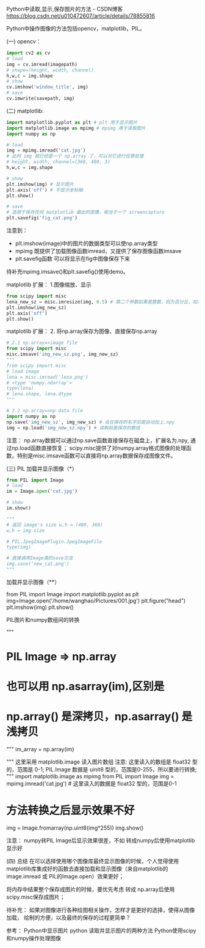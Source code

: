 Python中读取,显示,保存图片的方法 - CSDN博客 https://blog.csdn.net/u010472607/article/details/78855816

Python中操作图像的方法包括opencv，matplotlib，PIL。

(一) opencv：
```py
import cv2 as cv
# load 
img = cv.imread(imagepath)
# shape=(height, width, channel)
h,w,c = img.shape
# show
cv.imshow('window_title', img)
# save
cv.imwrite(savepath, img)
```
(二) matplotlib:
```py
import matplotlib.pyplot as plt # plt 用于显示图片
import matplotlib.image as mpimg # mpimg 用于读取图片
import numpy as np

# load
img = mpimg.imread('cat.jpg') 
# 此时 img 就已经是一个 np.array 了，可以对它进行任意处理
# height, width, channel=(360, 480, 3)
h,w,c = img.shape 

# show
plt.imshow(img) # 显示图片
plt.axis('off') # 不显示坐标轴
plt.show()

# save
# 适用于保存任何 matplotlib 画出的图像，相当于一个 screencapture
plt.savefig('fig_cat.png')
```
注意到： 
* plt.imshow(image)中的图片的数据类型可以使np.array类型 
* mpimg 既提供了加载图像函数imread，又提供了保存图像函数imsave 
* plt.savefig函数 可以将显示在fig中图像保存下来

待补充mpimg.imsave()和plt.savefig()使用demo。

matplotlib 扩展：
1.图像缩放、显示
```py
from scipy import misc
lena_new_sz = misc.imresize(img, 0.5) # 第二个参数如果是整数，则为百分比，如果是tuple，则为输出图像的尺寸
plt.imshow(img_new_sz)
plt.axis('off')
plt.show()
```
matplotlib 扩展：
2. 将np.array保存为图像、直接保存np.array
```py
# 2.1 np.array=>image file
from scipy import misc
misc.imsave('img_new_sz.png', img_new_sz)
"""
from scipy import misc
# load image
lena = misc.imread('lena.png')
# <type 'numpy.ndarray'>
type(lena) 
# lena.shape, lena.dtype
"""

# 2.2 np.array=>np data file
import numpy as np
np.save('img_new_sz', img_new_sz) # 会在保存的名字后面自动加上.npy
img = np.load('img_new_sz.npy') # 读取前面保存的数组
```
注意： np.array数据可以通过np.save函数直接保存在磁盘上，扩展名为.npy, 通过np.load函数直接恢复； scipy.misc提供了对numpy.array格式图像的处理函数，特别是misc.imsave函数可以直接将np.array数据保存成图像文件。

(三) PIL
加载并显示图像（*）
```py
from PIL import Image
# load
im = Image.open('cat.jpg')

# show
im.show()

"""
# 返回 image's size w,h = (480, 360)
w,h = img.size

# PIL.JpegImagePlugin.JpegImageFile
type(img)

# 直接调用Image类的save方法
img.save('new_cat.png')
"""
```
加载并显示图像（**）

from PIL import Image
import matplotlib.pyplot as plt
img=Image.open('/home/wanghao/Pictures/001.jpg')
plt.figure("head")
plt.imshow(img)
plt.show()

PIL图片和numpy数组间的转换

"""
# PIL Image => np.array
# 也可以用 np.asarray(im),区别是 
# np.array() 是深拷贝，np.asarray() 是浅拷贝
"""
im_array = np.array(im)

"""
这里采用 matplotlib.image 读入图片数组
注意: 
这里读入的数组是 float32 型的，范围是 0-1;
PIL.Image 数据是 uinit8 型的，范围是0-255，所以要进行转换;
"""
import matplotlib.image as mpimg
from PIL import Image
img = mpimg.imread('cat.jpg') # 这里读入的数据是 float32 型的，范围是0-1
# 方法转换之后显示效果不好
img = Image.fromarray(np.uint8(img*255))
img.show()

注意： numpy转PIL Image后显示效果很差，不如 转成numpy后使用matplotlib显示好

(四) 总结
在可以选择使用哪个图像库最终显示图像的时候，个人觉得使用 matplotlib库集成好的函数去直接加载和显示图像（来自matplotlib的image.imread 或 PIL的Image.open）效果更好；

将内存中结果整个保存成图片的时候，要优先考虑 转成 np.array后使用 scipy.misc保存成图片；

待补充： 如果对图像进行各种绘图相关操作，怎样才是更好的选择，使得从图像加载， 绘制的方便，以及最终的保存的过程更简单？

参考：
Python中显示图片
python 读取并显示图片的两种方法
Python使用scipy和numpy操作处理图像